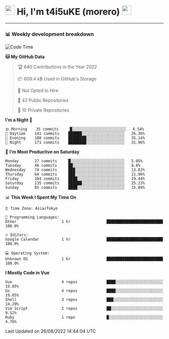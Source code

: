 <!-- Title -->
<h1>
    <img src="https://emojis.slackmojis.com/emojis/images/1600385609/10490/cactuar.gif?1600385609" width="30"/> 
    Hi, I'm t4i5uKE (morero) 
    <img src="https://emojis.slackmojis.com/emojis/images/1600385609/10490/cactuar.gif?1600385609" width="30"/>
</h1>

---

<h3> 📊 Weekly development breakdown </h3>
<!-- waka-readme-stats -->

<!--START_SECTION:waka-->
![Code Time](http://img.shields.io/badge/Code%20Time-1%2C199%20hrs%2017%20mins-blue)

**🐱 My GitHub Data** 

> 🏆 640 Contributions in the Year 2022
 > 
> 📦 609.4 kB Used in GitHub's Storage 
 > 
> 🚫 Not Opted to Hire
 > 
> 📜 42 Public Repositories 
 > 
> 🔑 10 Private Repositories  
 > 
**I'm a Night 🦉** 

```text
🌞 Morning    35 commits     █░░░░░░░░░░░░░░░░░░░░░░░░   6.54% 
🌆 Daytime    141 commits    ██████░░░░░░░░░░░░░░░░░░░   26.36% 
🌃 Evening    188 commits    ████████░░░░░░░░░░░░░░░░░   35.14% 
🌙 Night      171 commits    ████████░░░░░░░░░░░░░░░░░   31.96%

```
📅 **I'm Most Productive on Saturday** 

```text
Monday       27 commits     █░░░░░░░░░░░░░░░░░░░░░░░░   5.05% 
Tuesday      46 commits     ██░░░░░░░░░░░░░░░░░░░░░░░   8.6% 
Wednesday    74 commits     ███░░░░░░░░░░░░░░░░░░░░░░   13.83% 
Thursday     64 commits     ███░░░░░░░░░░░░░░░░░░░░░░   11.96% 
Friday       104 commits    ████░░░░░░░░░░░░░░░░░░░░░   19.44% 
Saturday     135 commits    ██████░░░░░░░░░░░░░░░░░░░   25.23% 
Sunday       85 commits     ████░░░░░░░░░░░░░░░░░░░░░   15.89%

```


📊 **This Week I Spent My Time On** 

```text
⌚︎ Time Zone: Asia/Tokyo

💬 Programming Languages: 
Other                    1 hr                █████████████████████████   100.0%

🔥 Editors: 
Google Calendar          1 hr                █████████████████████████   100.0%

💻 Operating System: 
Unknown OS               1 hr                █████████████████████████   100.0%

```

**I Mostly Code in Vue** 

```text
Vue                      4 repos             ████░░░░░░░░░░░░░░░░░░░░░   19.05% 
Go                       4 repos             ████░░░░░░░░░░░░░░░░░░░░░   19.05% 
Shell                    3 repos             ███░░░░░░░░░░░░░░░░░░░░░░   14.29% 
Vim Script               2 repos             ██░░░░░░░░░░░░░░░░░░░░░░░   9.52% 
Ruby                     1 repo              █░░░░░░░░░░░░░░░░░░░░░░░░   4.76%

```



 Last Updated on 26/08/2022 14:44:04 UTC
<!--END_SECTION:waka-->
